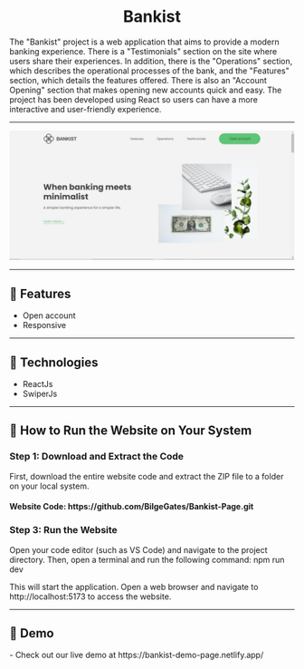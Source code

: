<h1 align="center">Bankist</h1>
<p>The "Bankist" project is a web application that aims to provide a modern banking experience. There is a "Testimonials" section on the site where users share their experiences. In addition, there is the "Operations" section, which describes the operational processes of the bank, and the "Features" section, which details the features offered. There is also an "Account Opening" section that makes opening new accounts quick and easy. The project has been developed using React so users can have a more interactive and user-friendly experience.</p>
<hr />
<img src="./public/project.jpg">
<hr />
<h2>🍿 Features </h2>
<ul>   
   <li>Open account</li>
   <li>Responsive</li>
</ul><hr />
<h2>🍿 Technologies </h2>
<ul>
   <li>ReactJs</li>
   <li>SwiperJs</li>
</ul>
<hr />
<h2>🍿 How to Run the Website on Your System </h2>
<h3> Step 1: Download and Extract the Code </h3>
<p>First, download the entire website code and extract the ZIP file to a folder on your local system.</p>
<h4>Website Code: https://github.com/BilgeGates/Bankist-Page.git</h4>
<h3>Step 3: Run the Website
</h3>
<p>Open your code editor (such as VS Code) and navigate to the project directory. Then, open a terminal and run the following command:
npm run dev</p>
<p>This will start the application. Open a web browser and navigate to http://localhost:5173 to access the website.</p>
<hr />
<h2>🍿 Demo </h2>
<p> - Check out our live demo at https://bankist-demo-page.netlify.app/ </p>

